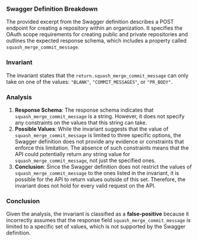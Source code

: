 ### Swagger Definition Breakdown
The provided excerpt from the Swagger definition describes a POST endpoint for creating a repository within an organization. It specifies the OAuth scope requirements for creating public and private repositories and outlines the expected response schema, which includes a property called `squash_merge_commit_message`.

### Invariant
The invariant states that the `return.squash_merge_commit_message` can only take on one of the values: `"BLANK"`, `"COMMIT_MESSAGES"`, or `"PR_BODY"`.

### Analysis
1. **Response Schema**: The response schema indicates that `squash_merge_commit_message` is a string. However, it does not specify any constraints on the values that this string can take. 
2. **Possible Values**: While the invariant suggests that the value of `squash_merge_commit_message` is limited to three specific options, the Swagger definition does not provide any evidence or constraints that enforce this limitation. The absence of such constraints means that the API could potentially return any string value for `squash_merge_commit_message`, not just the specified ones.
3. **Conclusion**: Since the Swagger definition does not restrict the values of `squash_merge_commit_message` to the ones listed in the invariant, it is possible for the API to return values outside of this set. Therefore, the invariant does not hold for every valid request on the API.

### Conclusion
Given the analysis, the invariant is classified as a **false-positive** because it incorrectly assumes that the response field `squash_merge_commit_message` is limited to a specific set of values, which is not supported by the Swagger definition.
